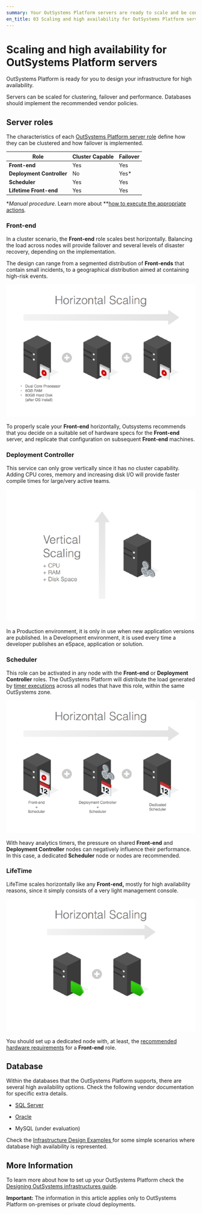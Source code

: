 ```yaml
---
summary: Your OutSystems Platform servers are ready to scale and be configured for high availability.
en_title: 03 Scaling and high availability for OutSystems Platform servers
---
```


# Scaling and high availability for OutSystems Platform servers

OutSystems Platform is ready for you to design your infrastructure for high availability.

Servers can be scaled for clustering, failover and performance. Databases should implement the recommended vendor policies.

## Server roles

The characteristics of each [OutSystems Platform server role](https://success.outsystems.com/Support/Enterprise_Customers/Maintenance_and_Operations/Designing_OutSystems_Infrastructures/01_OutSystems_Platform_server_roles) define how they can be clustered and how failover is implemented.

| **Role**                  | **Cluster Capable** | **Failover** |
|---------------------------|---------------------|--------------|
| **Front-end**             | Yes                 | Yes          |
| **Deployment Controller** | No                  | Yes*         |
| **Scheduler**             | Yes                 | Yes          |
| **Lifetime Front-end**    | Yes                 | Yes          |

**Manual procedure*. Learn more about **[how to execute the appropriate actions](https://success.outsystems.com/Support/Enterprise_Customers/Maintenance_and_Operations/OutSystems_Platform_Failover_Procedures)*.*

### Front-end

In a cluster scenario, the **Front-end** role scales best horizontally. Balancing the load across nodes will provide failover and several levels of disaster recovery, depending on the implementation.

The design can range from a segmented distribution of **Front-ends** that contain small incidents, to a geographical distribution aimed at containing high-risk events.

![ ](images/scaling-ha-servers_0.png)

To properly scale your **Front-end** horizontally, Outsystems recommends that you decide on a suitable set of hardware specs for the **Front-end** server, and replicate that configuration on subsequent **Front-end** machines.

### Deployment Controller

This service can only grow vertically since it has no cluster capability. Adding CPU cores, memory and increasing disk I/O will provide faster compile times for large/very active teams.

![ ](images/scaling-ha-servers_1.png)

In a Production environment, it is only in use when new application versions are published. In a Development environment, it is used every time a developer publishes an eSpace, application or solution.

### Scheduler

This role can be activated in any node with the **Front-end** or **Deployment Controller** roles. The OutSystems Platform will distribute the load generated by [timer executions](http://www.outsystems.com/help/servicestudio/9.0/Using_Timers/Use_Timers.htm) across all nodes that have this role, within the same OutSystems zone.

![ ](images/scaling-ha-servers_2.png)

With heavy analytics timers, the pressure on shared **Front-end** and **Deployment Controller** nodes can negatively influence their performance. In this case, a dedicated **Scheduler** node or nodes are recommended.

### LifeTime

LifeTime scales horizontally like any **Front-end,** mostly for high availability reasons, since it simply consists of a very light management console.

![ ](images/scaling-ha-servers_3.png)

You should set up a dedicated node with, at least, the [recommended hardware requirements](https://success.outsystems.com/Support/Enterprise_Customers/Maintenance_and_Operations/Designing_OutSystems_Infrastructures/02_Sizing_OutSystems_Platform) for a **Front-end** role.

## Database

Within the databases that the OutSystems Platform supports, there are several high availability options. Check the following vendor documentation for specific extra details.

* [SQL Server](https://msdn.microsoft.com/en-us/ms190202.aspx)

* [Oracle](http://docs.oracle.com/cd/B19306_01/server.102/b14210/hafeatures.htm)

* MySQL (under evaluation)

Check the [Infrastructure Design Examples ](https://success.outsystems.com/Support/Enterprise_Customers/Maintenance_and_Operations/Designing_OutSystems_Infrastructures/06_OutSystems_Platform_infrastructure_design_examples)for some simple scenarios where database high availability is represented.

## More Information

To learn more about how to set up your OutSystems Platform check the [Designing OutSystems infrastructures guide](https://success.outsystems.com/Support/Enterprise_Customers/Maintenance_and_Operations/Designing_OutSystems_Infrastructures).

**Important:** The information in this article applies only to OutSystems Platform on-premises or private cloud deployments.

